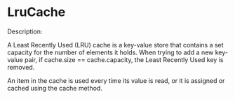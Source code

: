 LruCache
========

Description:

A Least Recently Used (LRU) cache is a key-value store that contains a set capacity for the number of elements it holds. When trying to add a new key-value pair, if cache.size == cache.capacity, the Least Recently Used key is removed.

An item in the cache is used every time its value is read, or it is assigned or cached using the cache method.